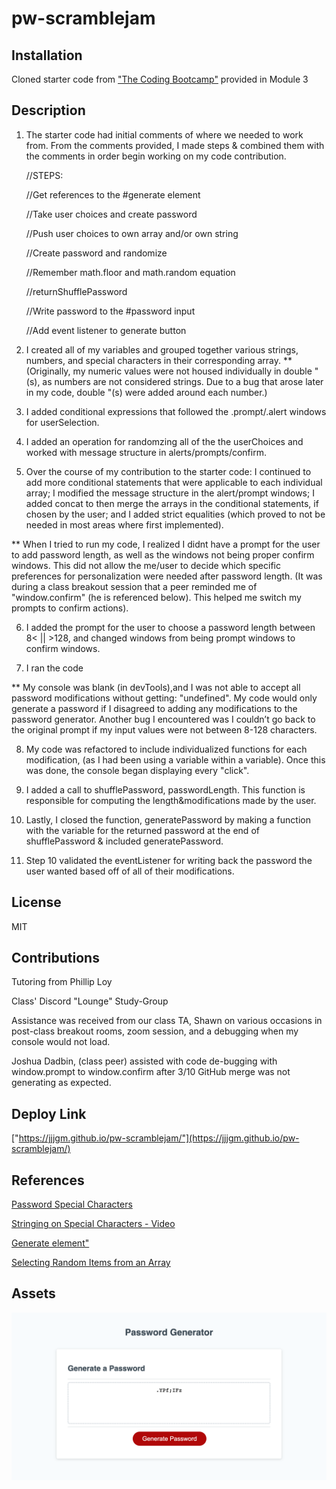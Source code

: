 # pw-scramblejam


## Installation

Cloned starter code from ["The Coding Bootcamp"](https://github.com/coding-boot-camp/friendly-parakeet) 
provided in Module 3


## Description

1. The starter code had initial comments of where we needed to work from. From the comments provided, I made steps & combined them with the comments in order begin working on my code contribution. 


    //STEPS:

    //Get references to the #generate element

    //Take user choices and create password

    //Push user choices to own array and/or own string

    //Create password and randomize

    //Remember math.floor and math.random equation

    //returnShufflePassword

    //Write password to the #password input

    //Add event listener to generate button


2. I created all of my variables and grouped together various strings, numbers, and special characters in their corresponding array.
** (Originally, my numeric values were not housed individually in double "(s), as numbers are not considered strings. Due to a bug that arose later in my code, double "(s) were added around each number.) 


3. I added conditional expressions that followed the .prompt/.alert windows for userSelection.


4. I added an operation for randomzing all of the the userChoices and worked with message structure in alerts/prompts/confirm.


5. Over the course of my contribution to the starter code: I continued to add more conditional statements that were applicable to each individual array; I modified the message structure in the alert/prompt windows; I added concat to then merge the arrays in the conditional statements, if chosen by the user; and I added strict equalities (which proved to not be needed in most areas where first implemented).

** When I tried to run my code, I realized I didnt have a prompt for the user to add password length, as well as the windows not being proper confirm windows. This did not allow the me/user to decide which specific preferences for personalization were needed after password length. 
(It was during a class breakout session that a peer reminded me of "window.confirm" (he is referenced below). This helped me switch my prompts to confirm actions).

6. I added the prompt for the user to choose a password length between 8< || >128, and changed windows from being prompt windows to confirm windows.


7. I ran the code

** My console was blank (in devTools),and I was not able to accept all password modifications without getting: "undefined". My code would only generate a password if I disagreed to adding any modifications to the password generator. Another bug I encountered was I couldn’t go back to the original prompt if my input values were not between 8-128 characters.

8. My code was refactored to include individualized functions for each modification, (as I had been using a variable within a variable). Once this was done, the console began displaying every "click".

9. I added a call to shufflePassword, passwordLength. This function is responsible for computing the length&modifications made by the user.

10. Lastly, I closed the function, generatePassword by making a function with the variable for the returned password at the end of shufflePassword & included generatePassword.

11. Step 10 validated the eventListener for writing back the password the user wanted based off of all of their modifications.

## License
MIT

## Contributions

Tutoring from Phillip Loy

Class' Discord "Lounge" Study-Group

Assistance was received from our class TA, Shawn on various occasions in post-class breakout rooms, zoom session, and a debugging when my console would not load.

Joshua Dadbin, (class peer) assisted with code de-bugging with window.prompt to window.confirm after 3/10 GitHub merge was not generating as expected.


## Deploy Link
["https://jjjgm.github.io/pw-scramblejam/"](https://jjjgm.github.io/pw-scramblejam/)

## References
[Password Special Characters](https://owasp.org/www-community/password-special-characters)

[Stringing on Special Characters - Video](https://youtu.be/PRmTHiwTvts)

[Generate element"](https://developer.mozilla.org/en-US/docs/Web/API/Document/createElement)

[Selecting Random Items from an Array](https://css-tricks.com/snippets/javascript/select-random-item-array/)


## Assets

![Deployed site displaying generated password](./assets/jjjgm.github.io_pw-scramblejam_.png) 
